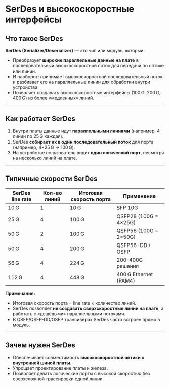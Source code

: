 # SerDes и высокоскоростные интерфейсы

## Что такое SerDes
**SerDes (Serializer/Deserializer)** — это чип или модуль, который:

- Преобразует **широкие параллельные данные на плате** в последовательный высокоскоростной поток для передачи по оптике или линии.  
- И наоборот: принимает высокоскоростной последовательный поток и разбивает его на параллельные линии для обработки внутри устройства.  
- Позволяет создавать высокоскоростные интерфейсы (100 G, 200 G, 400 G) из более «медленных» линий.

---

## Как работает SerDes
1. Внутри платы данные идут **параллельными линиями** (например, 4 линии по 25 G каждая).  
2. SerDes **собирает их в один последовательный поток** для порта (например, 4×25 G → 100 G).  
3. На устройстве пользователь видит **один логический порт**, несмотря на несколько линий на плате.  

---

## Типичные скорости SerDes

| SerDes line rate | Кол-во линий | Итоговая скорость порта | Применение            |
| ---------------- | ------------ | ----------------------- | --------------------- |
| 10 G             | 1            | 10 G                    | SFP 10G               |
| 25 G             | 4            | 100 G                   | QSFP28 (100G = 4×25G) |
| 50 G             | 2            | 100 G                   | QSFP56 (100G = 2×50G) |
| 50 G             | 4            | 200 G                   | QSFP56-DD / OSFP      |
| 56 G             | 4            | 224 G                   | 200–400G решения      |
| 112 G            | 4            | 448 G                   | 400 G Ethernet (PAM4) |

**Примечания:**

- Итоговая скорость порта = line rate × количество линий.  
- SerDes позволяет **не создавать сверхскоростные линии на плате**, а работать с «дешёвыми» параллельными потоками.  
- В QSFP/QSFP-DD/OSFP трансиверах SerDes часто встроен прямо в модуль.  

---

## Зачем нужен SerDes
- Обеспечивает совместимость **высокоскоростной оптики с внутренней шиной платы**.  
- Упрощает проектирование платы и железа.  
- Позволяет делать логические порты с высокой скоростью без сверхсложной трассировки одной линии.

